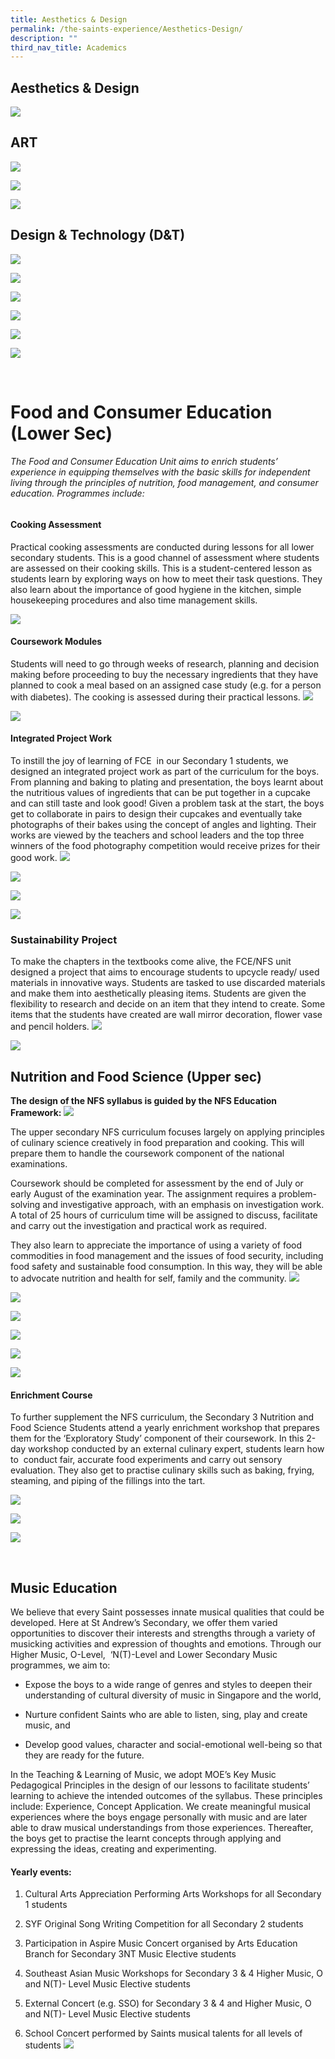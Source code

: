 ```yaml
---
title: Aesthetics & Design
permalink: /the-saints-experience/Aesthetics-Design/
description: ""
third_nav_title: Academics
---
```

## Aesthetics & Design

![](/images/Academics/Aesthetic%20and%20Design/Cover%201.png)

## **ART**

![](/images/Academics/Aesthetic%20and%20Design/Art%202.png)

![](/images/Academics/Aesthetic%20and%20Design/Art1.png)

![](/images/Academics/Aesthetic%20and%20Design/Art%203.png)

**Design & Technology (D&T)**
-----------------------------

  ![](/images/Academics/Aesthetic%20and%20Design/DT1.png)

 ![](/images/Academics/Aesthetic%20and%20Design/DT2.png)  

![](/images/Academics/Aesthetic%20and%20Design/DT3.png)

![](/images/Academics/Aesthetic%20and%20Design/DT4.png)

![](/images/Academics/Aesthetic%20and%20Design/DT5.png)
    
![](/images/Academics/Aesthetic%20and%20Design/DT6.png)

   

<br>

# **Food and Consumer Education (Lower Sec)**


###### The Food and Consumer Education Unit aims to enrich students’ experience in equipping themselves with the basic skills for independent living through the principles of nutrition, food management, and consumer education. Programmes include:

#### Cooking Assessment

Practical cooking assessments are conducted during lessons for all lower secondary students. This is a good channel of assessment where students are assessed on their cooking skills. This is a student-centered lesson as students learn by exploring ways on how to meet their task questions. They also learn about the importance of good hygiene in the kitchen, simple housekeeping procedures and also time management skills.

**![](https://lh5.googleusercontent.com/nyB33-Zl4y9cRMo7E2YHwN35NmFQJ7rSPclcT3Om8EYyFE3NcBllLisFHnyhX7VuIyV58oHTeecIpcLwWYrjA4OAaQCwVkWdu1mArSVJ1GVCuZAMAYkPz3Go4fG2Q0s351TtVYaYACI)**


#### Coursework Modules 

Students will need to go through weeks of research, planning and decision making before proceeding to buy the necessary ingredients that they have planned to cook a meal based on an assigned case study (e.g. for a person with diabetes). The cooking is assessed during their practical lessons.
**![](https://lh6.googleusercontent.com/GtzgcGnU3Q39duEzbkVkLTqQgASF4j6b0xRJBHBWq2eIUJPmnUvxftVY-sYHlTbWtfpkZpWjkT2WK9UY439msRQLc6htY6eNkZidnKlrtAkhbFCIyCy6jkv70bAbXla3eCwtq6E-3bw)**

**![](https://lh3.googleusercontent.com/2ZSy8-fRrPWPvX1AYGvWNZkdnq-dhXAYP_nYfYTZhkM709OJjP43L3nCYIEB6ZUU6xyRAuBKwa5U_HZG58ijIF0XLCeKtEBw2BRDISOclqN-xS6is4b01KpFLyggImPkiQpcyuHFH80)**


#### Integrated Project Work
To instill the joy of learning of FCE  in our Secondary 1 students, we designed an integrated project work as part of the curriculum for the boys. From planning and baking to plating and presentation, the boys learnt about the nutritious values of ingredients that can be put together in a cupcake and can still taste and look good! Given a problem task at the start, the boys get to collaborate in pairs to design their cupcakes and eventually take photographs of their bakes using the concept of angles and lighting. Their works are viewed by the teachers and school leaders and the top three winners of the food photography competition would receive prizes for their good work.
**![](https://lh6.googleusercontent.com/AoeSaZhhnp6WSlP1fv1KySRI-2IgUv5r96iGW3InJQcVogndqmRRMA3qN3lYXAxHFNLkqqhBOt4TALUe5lXFlhRKy9XXWKiVNDaoZjcN6AbkURDWMvfageK5Wj3D0RZx3zP6NaGDhDw)**

**![](https://lh4.googleusercontent.com/ms0EZQPuz2qo8_96LtaAeRP-ruHTwx0eY8Ruy7tfM4kj4kZRmr49faDd5C-yqoCeMqHMsejFTtIkFltR70EshrCzzS7Xho7B2aflSZa3iZhbixdoCjGRTbNYEHbs0M08kXlMsMaMAH4)**

**![](https://lh6.googleusercontent.com/Awcp6mNOmT2EXq2bVkhPm4UYyHemgOWi1mMw0DpmtxAwnVQrb5o5H9s9YwdHF4abtFAMqbSVm5t9EvqmVqvv8qZWBz-PRRRUj7xVHGQVettu8hDUy-ogGifp3kp5l0_iNHcuBAv0o4s)**

**![](https://lh3.googleusercontent.com/3HaAK42Hnw5qFCIw17K0eRvA_NpkaBoEpuD0hehnWA8mgPrz25FPyJnK540QFg6JxStn_6tbl_JGvMs-W8IOeI7t2ofCLqfdGxXl4sZ1Q6fRaFBhL0vuUqqkBOLqrBY14vQ7dVSKl_c)**


### Sustainability Project 

To make the chapters in the textbooks come alive, the FCE/NFS unit  designed a project that aims to encourage students to upcycle ready/ used materials in innovative ways. Students are tasked to use discarded materials and make them into aesthetically pleasing items. Students are given the flexibility to research and decide on an item that they intend to create. Some items that the students have created are wall mirror decoration, flower vase and pencil holders.
**![](https://lh4.googleusercontent.com/5Ac99YKBbJ20yc58kqsuL_d8EMwMrHhV4iFMQ1SfSGLtvuy2vLHDTrejOSilupxsEv6FVJYua2uUCcxvuMChG8PLgeYfhJ-Be4kHUogB0RA9OESO_UsbHhth-1b1j6Kbz7w7B-IXANU)**

**![](https://lh6.googleusercontent.com/SCCvybMr-M513hCeAI25J4dQsYkgw_Nwn1Babdd_UBy-sON-by8GhOCMkgJ-BJrz6BvqWMNRb-XKo2NnYHjuW1fpmi-xlVOZIAqWd-1X4AmyKeivDVx6bTXwvzeD35mnxSfK3k8cFf8)**


## **Nutrition and Food Science (Upper sec)**

**The design of the NFS syllabus is guided by the NFS Education Framework:**
![](/images/Academics/Capture.png)

The upper secondary NFS curriculum focuses largely on applying principles of culinary science creatively in food preparation and cooking. This will prepare them to handle the coursework component of the national examinations. 


Coursework should be completed for assessment by the end of July or early August of the examination year. The assignment requires a problem-solving and investigative approach, with an emphasis on investigation work. A total of 25 hours of curriculum time will be assigned to discuss, facilitate and carry out the investigation and practical work as required. 

They also learn to appreciate the importance of using a variety of food commodities in food management and the issues of food security, including food safety and sustainable food consumption. In this way, they will be able to advocate nutrition and health for self, family and the community.
**![](https://lh5.googleusercontent.com/8OznOhClIwpz_k3HqDh9dAOjcgW3zJqjIUy2htN2SUjqNCS9opWBwa9sY5b3o2n7NylKqxGEDddU-fpDTwL99qmMz6E_MAUUIuNQy_yRBHBHX-MJmMhVUboRZngG7_86FF-HGcF5Brs)**


**![](https://lh6.googleusercontent.com/uUFlxTfn245J6tggiOrQO4bzhT8fktb0RT_1l80ROqKs1JdwZwDF9x3dWJ2IG6fGmXOKDzs7y3s5zpMVcgdH0Z3Xl-ONkQgwHPvbUp0QU89j0WBk9hmrBcAJOx4tphy--QQNXSkvfAc)**

**![](https://lh4.googleusercontent.com/RxCplnNK2loYPh1xyF8BO5i2pE5AdUGsEPWZ-CLVXgSsw_BfJSxT5Ro8pNeXysCVofI3SN6UeZ3-TsdZd3fdMwlJF7rFKG5xl8FvSFkDkbTQMiei1p19GI3LwcHsRai6g1TW4oQ_9Fw)**

**![](https://lh5.googleusercontent.com/K1RNyeFQp5NXS8GQRrkLWfmxkPmlXkEECqmmyVf04PAtMrjo-uyoyYrHEcuZT-pEY_e5BXAIAFGHzrhjhLOzElewHAcsDJqwIUIDVFwlub1v2oxixqpl4CcDWv8nQtS9jQNT-lo4Dws)**

**![](https://lh5.googleusercontent.com/b9HapfhLqh_5cBZqlh3_sGkZLs0qUsPsreHhuZcZCpF8a67TfFv8LUCdH175bVjyfzzc-bvbunG4kYggIBxaGA_thQ8Ld6EvHNhhZFuN-70Fmcxgakt82FaCdxZcUuaaHUoUTo2WcyU)**

**![](https://lh4.googleusercontent.com/RMKm8A4bindbC786-_emyKtYzPSmTLgsy6sOAigKCR2gkmffNZIdZajMKFXdZv0Ebkv_conb-FURDHe36fO4dFN4pBFtc8m_L-ZudYz5NQlgzaeDOkdHuUUhl-EIhI3n82eaxODGcAI)**


#### **Enrichment Course** 

To further supplement the NFS curriculum, the Secondary 3 Nutrition and Food Science Students attend a yearly enrichment workshop that prepares them for the ‘Exploratory Study’ component of their coursework. In this 2-day workshop conducted by an external culinary expert, students learn how to  conduct fair, accurate food experiments and carry out sensory evaluation. They also get to practise culinary skills such as baking, frying, steaming, and piping of the fillings into the tart.

**![](https://lh6.googleusercontent.com/2UIUEshX7UGe0CBQaC8dZbVcYBB20gKJ9OfHQlO_hFDtfNJXy_Pn8IBMU__IEFMrRDgXIqEv7AEFmnhbTuxUG1MSQdL2cDXFB6y2bzjSRE9BOPfZj3n2iHT_elsoKvF6z8vrhyK5G4E)**

**![](https://lh4.googleusercontent.com/b8TbQYyr8RiCq8PwLjyVDipRZ159T1KtpnzrY3hltuDujzFVAgwpECmtJ94r1c5T77q5iTeEf__x7IeECOhE-P4O9X9JPD2WcHcs2wnaDoozY_evz4qa426YbAi2QLc7rA6pfZT5vi0)**


**![](https://lh3.googleusercontent.com/Qt4aWzpGfibMJ8JF2JPvl4Qk6WFsov1RnvPqemjhlJaqnV_GNLFysK55DOXN1PyHyyl2pKcL3ibjKpadYV3eK_HCiRhxoZmnKIwBLIXvdBashl3rfZnEsMQMgU404gWhO275Rf4X5Mo)**

<br>


## **Music Education**

We believe that every Saint possesses innate musical qualities that could be developed. Here at St Andrew’s Secondary, we offer them varied opportunities to discover their interests and strengths through a variety of musicking activities and expression of thoughts and emotions. Through our Higher Music, O-Level,  ‘N(T)-Level and Lower Secondary Music programmes, we aim to:

  

*   Expose the boys to a wide range of genres and styles to deepen their understanding of cultural diversity of music in Singapore and the world, 
    
*   Nurture confident Saints who are able to listen, sing, play and create music, and
    
*   Develop good values, character and social-emotional well-being so that they are ready for the future.
    
  
In the Teaching & Learning of Music, we adopt MOE’s Key Music Pedagogical Principles in the design of our lessons to facilitate students’ learning to achieve the intended outcomes of the syllabus. These principles include: Experience, Concept Application. We create meaningful musical experiences where the boys engage personally with music and are later able to draw musical understandings from those experiences. Thereafter, the boys get to practise the learnt concepts through applying and expressing the ideas, creating and experimenting.

  

#### Yearly events:

1.  Cultural Arts Appreciation Performing Arts Workshops for all Secondary 1 students
    
2.  SYF Original Song Writing Competition for all Secondary 2 students
    
3.  Participation in Aspire Music Concert organised by Arts Education Branch for Secondary 3NT Music Elective students
    
4.  Southeast Asian Music Workshops for Secondary 3 & 4 Higher Music, O and N(T)- Level Music Elective students
    
5.  External Concert (e.g. SSO) for Secondary 3 & 4 and Higher Music, O and N(T)- Level Music Elective students
    
6.  School Concert performed by Saints musical talents for all levels of students
**![](https://lh3.googleusercontent.com/i7PO9ceWvf_aaTrEyHZAWfERFPWVwrqb67th2qUogfROwAmFyhB7W8SAhvl0GcSjYRd80GQFw8suUsaHkNKVsPsxYEYo1nq6wzt23a71sFwfBpfaD3ND5kHPjePmu-0ZTXcwQKmGugs)**